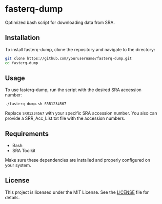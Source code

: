 # fasterq-dump
Optimized bash script for downloading data from SRA.

## Installation

To install fasterq-dump, clone the repository and navigate to the directory:

```bash
git clone https://github.com/yourusername/fasterq-dump.git
cd fasterq-dump
```

## Usage

To use fasterq-dump, run the script with the desired SRA accession number:

```bash
./fasterq-dump.sh SRR1234567
```

Replace `SRR1234567` with your specific SRA accession number. You also can 
provide a SRR_Acc_List.txt file with the accession numbers.

## Requirements

- Bash
- SRA Toolkit

Make sure these dependencies are installed and properly configured on your system.

## License

This project is licensed under the MIT License. See the [LICENSE](LICENSE) file for details.